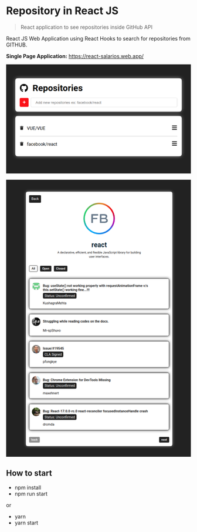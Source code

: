 # Repository in React JS

> React application to see repositories inside GitHub API

React JS Web Application using React Hooks to search for repositories from GITHUB.

**Single Page Application:** https://react-salarios.web.app/

![app react-countries](https://github.com/V-Coyote/react-repository/blob/master/public/react-repository1.png?raw=true)

![app react-countries](https://github.com/V-Coyote/react-repository/blob/master/public/react-repository2.png?raw=true)

## How to start

- npm install
- npm run start

or

- yarn
- yarn start

